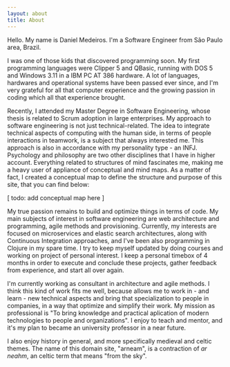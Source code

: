 ```yaml
---
layout: about
title: About
---
```


Hello. My name is Daniel Medeiros. I'm a Software Engineer from São Paulo area, Brazil.

I was one of those kids that discovered programming soon. My first programming languages were Clipper 5 and QBasic, running with DOS 5 and Windows 3.11 in a IBM PC AT 386 hardware. A lot of languages, hardwares and operational systems have been passed ever since, and I'm very grateful for all that computer experience and the growing passion in coding which all that experience brought.

Recently, I attended my Master Degree in Software Engineering, whose thesis is related to Scrum adoption in large enterprises. My approach to software engineering is not just technical-related. The idea to integrate technical aspects of computing with the human side, in terms of people interactions in teamwork, is a subject that always interested me. This approach is also in accordance with my personality type - an INFJ. Psychology and philosophy are two other disciplines that I have in higher account. Everything related to structures of mind fascinates me, making me a heavy user of appliance of conceptual and mind maps. As a matter of fact, I created a conceptual map to define the structure and purpose of this site, that you can find below:

[ todo: add conceptual map here ]

My true passion remains to build and optimize things in terms of code. My main subjects of interest in software engineering are web architecture and programming, agile methods and provisioning. Currently, my interests are focused on microservices and elastic search architectures, along with Continuous Integration approaches, and I've been also programming in Clojure in my spare time. I try to keep myself updated by doing courses and working on project of personal interest. I keep a personal timebox of 4 months in order to execute and conclude these projects, gather feedback from experience, and start all over again.

I'm currently working as consultant in architecture and agile methods. I think this kind of work fits me well, because allows me to work in - and learn - new technical aspects and bring that specialization to people in companies, in a way that optimize and simplify their work. My mission as professional is "To bring knowledge and practical aplication of modern technologies to people and organizations". I enjoy to teach and mentor, and it's my plan to became an university professor in a near future.

I also enjoy history in general, and more specifically medieval and celtic themes. The name of this domain site, "arneam", is a contraction of <em>ar neahm</em>, an celtic term that means "from the sky".
